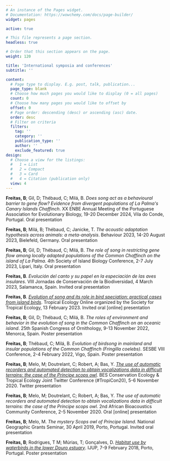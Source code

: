```yaml
---
# An instance of the Pages widget.
# Documentation: https://wowchemy.com/docs/page-builder/
widget: pages

active: true

# This file represents a page section.
headless: true

# Order that this section appears on the page.
weight: 120

title: 'International symposia and conferences'
subtitle: ''

content:
  # Page type to display. E.g. post, talk, publication...
  page_type: blank
  # Choose how much pages you would like to display (0 = all pages)
  count: 0
  # Choose how many pages you would like to offset by
  offset: 0
  # Page order: descending (desc) or ascending (asc) date.
  order: desc
  # Filter on criteria
  filters:
    tag: ''
    category: ''
    publication_type: ''
    author: ''
    exclude_featured: true
design:
  # Choose a view for the listings:
  #   1 = List
  #   2 = Compact
  #   3 = Card
  #   4 = Citation (publication only)
  view: 4
---
```

**Freitas, B**; Gil, D; Thébaud, C; Milá, B. <i>Does song act as a behavioural barrier to gene flow? Evidence from divergent populations of La Palma's Canary Islands Chaffinch</i>. XX ENBE Annual Meeting of the Portuguese Association for Evolutionary Biology, 19-20 December 2024, Vila do Conde, Portugal. Oral presentation

**Freitas, B**; Milá, B; Thébaud, C; Janicke, T. <i>The acoustic adaptation hypothesis across animals: a meta-analysis</i>. Behaviour 2023, 14-20 August 2023, Bielefeld, Germany. Oral presentation

**Freitas, B**; Gil, D; Thébaud, C; Milá, B. <i>The role of song in restricting gene flow among locally adapted populations of the Common Chaffinch on the island of La Palma</i>. 4th Society of Island Biology Conference, 2-7 July 2023, Lipari, Italy. Oral presentation

**Freitas, B**. <i>Evolución del canto y su papel en la especiación de las aves insulares</i>. VIII Jornadas de Conservación de la Biodiversidad, 4 March 2023, Salamanca, Spain. Invited oral presentation

**Freitas, B**. [<i>Evolution of song and its role in bird speciation: practical cases from island birds</i>](https://www.youtube.com/watch?v=BqZWTTQlu1A). Tropical Ecology Online organized by the Society for Tropical Ecology, 13 February 2023. Invited oral [online] presentation

**Freitas, B**; Gil, D; Thébaud, C; Milá, B. <i>The roles of environment and behavior in the evolution of song in the Common Chaffinch on an oceanic island</i>. 25th Spanish Congress of Ornithology, 9-13 November 2022, Menorca, Spain. Poster presentation

**Freitas, B**; Thébaud, C; Milá, B. <i>Evolution of birdsong in mainland and insular populations of the Common Chaffinch (<i>Fringilla coelebs</i>)</i>. SESBE VIII Conference, 2-4 February 2022, Vigo, Spain. Poster presentation

**Freitas, B**; Melo, M; Doutrelant, C; Robert, A; Bas, Y. [<i>The use of automatic recorders and automated detection to obtain vocalizations data in difficult terrains: the case of the Príncipe scops owl</i>](https://twitter.com/brbbfreitas/status/1324351272250707970). BES Conservation Ecology & Tropical Ecology Joint Twitter Conference (#TropiCon20), 5-6 November 2020. Twitter presentation

**Freitas, B**; Melo, M; Doutrelant, C; Robert, A; Bas, Y. <i>The use of automatic recorders and automated detection to obtain vocalizations data in difficult terrains: the case of the Príncipe scops owl</i>. 2nd African Bioacoustics Community Conference, 2-5 November 2020. Oral [online] presentation

**Freitas, B**; Melo, M. <i>The mystery Scops owl of Príncipe Island</i>. National Geographic Grants Seminar, 30 April 2019, Porto, Portugal. Invited oral presentation

**Freitas, B**; Rodrigues, T M; Múrias, T; Gonçalves, D. [<i>Habitat use by waterbirds in the lower Douro estuary</i>](https://doi.org/10.13140/RG.2.2.29929.80485). IJUP, 7-9 February 2018, Porto, Portugal. Poster presentation


